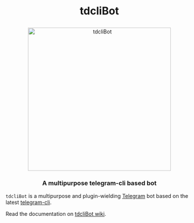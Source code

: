 # <p align="center">tdcliBot

<p align="center"><img src="https://raw.githubusercontent.com/wiki/rizaumami/tdcliBot/_images/tdcli-round.png" width="384" alt="tdcliBot" title="tdcliBot">

### <p align="center">A multipurpose telegram-cli based bot

`tdcliBot` is a multipurpose and plugin-wielding [Telegram](https://telegram.org/) bot based on the latest [telegram-cli](https://valtman.name/telegram-cli).

Read the documentation on [tdcliBot wiki](https://github.com/rizaumami/tdcliBot/wiki).
